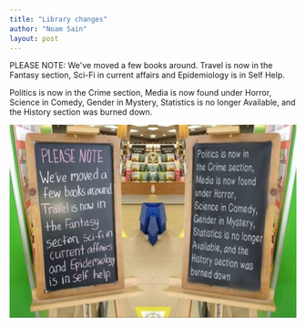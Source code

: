 ```yaml
---
title: "Library changes"
author: "Noam Sain"
layout: post
---
```


PLEASE NOTE: We've moved a few books around. Travel is now in the Fantasy section, Sci-Fi in current affairs and Epidemiology is in Self Help.

Politics is now in the Crime section, Media is now found under Horror, Science in Comedy, Gender in Mystery, Statistics is no longer Available, and the History section was burned down.

![Library changes](/assets/2022/2022-02-library-changes.png "Library changes")
